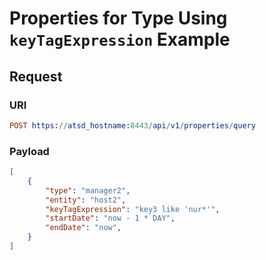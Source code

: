 # Properties for Type Using `keyTagExpression` Example

## Request

### URI

```elm
POST https://atsd_hostname:8443/api/v1/properties/query
```

### Payload

```json
[
    {
        "type": "manager2",
        "entity": "host2",
        "keyTagExpression": "key3 like 'nur*'",
        "startDate": "now - 1 * DAY",
        "endDate": "now",        
    }
]
```
